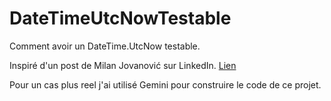 # DateTimeUtcNowTestable

Comment avoir un DateTime.UtcNow testable.

Inspiré d'un post de Milan Jovanović sur LinkedIn.  [Lien](https://www.linkedin.com/posts/milan-jovanovic_one-of-the-most-common-sources-of-hidden-activity-7327577775723220992-13xR?utm_source=share&utm_medium=member_desktop&rcm=ACoAAAbsnXgBNP5MvK6P74yqJLzS0WH-45oUNTY)

Pour un cas plus reel j'ai utilisé Gemini pour construire le code de ce projet.
